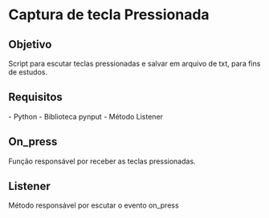 # Captura de tecla Pressionada

<h2>Objetivo</h2>
Script para escutar teclas pressionadas e salvar em arquivo de txt, para fins de estudos.

<h2>Requisitos</h2>
- Python
- Biblioteca pynput
- Método Listener

<h2>On_press</h2>
Função responsável por receber as teclas pressionadas.

<h2>Listener</h2>
Método responsável por escutar o evento on_press




